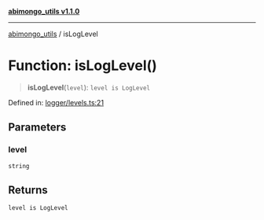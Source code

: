 [**abimongo_utils v1.1.0**](../README.md)

***

[abimongo_utils](../README.md) / isLogLevel

# Function: isLogLevel()

> **isLogLevel**(`level`): `level is LogLevel`

Defined in: [logger/levels.ts:21](https://github.com/NodEm9/abimongo_utils/blob/ee68e61821a92d10b78d3ea90016374fc2d4aef0/src/logger/levels.ts#L21)

## Parameters

### level

`string`

## Returns

`level is LogLevel`

